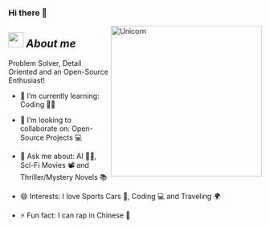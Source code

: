 ### Hi there 👋

<!--
**Ayesha237/Ayesha237** is a ✨ _special_ ✨ repository because its `README.md` (this file) appears on your GitHub profile.

-->

<img align="right" width=300px alt="Unicorn" src="https://c.tenor.com/GN73MKBawZYAAAAi/busy-cute.gif" />

## <img src="https://media.giphy.com/media/ObNTw8Uzwy6KQ/giphy.gif" width="30px">&nbsp;***About me***

Problem Solver, Detail Oriented and an Open-Source Enthusiast!

- 🌱 I’m currently learning: Coding 👩‍💻

- 👯 I’m looking to collaborate on: Open-Source Projects 💻

- 💬 Ask me about: AI 🤖🧠, Sci-Fi Movies 📽 and Thriller/Mystery Novels 📚

- 😄 Interests: I love Sports Cars 🚗, Coding 💻 and Traveling 🌍 

- ⚡ Fun fact: I can rap in Chinese 🎤

